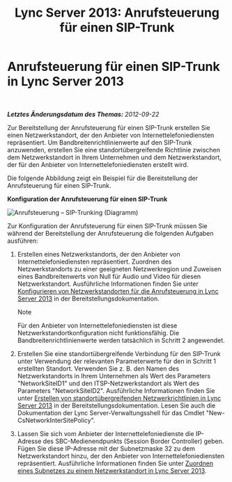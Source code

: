 ﻿---
title: 'Lync Server 2013: Anrufsteuerung für einen SIP-Trunk'
TOCTitle: Anrufsteuerung für einen SIP-Trunk
ms:assetid: 7eada098-3d47-4be2-839f-8f87d582efe8
ms:mtpsurl: https://technet.microsoft.com/de-de/library/Gg398632(v=OCS.15)
ms:contentKeyID: 49294547
ms.date: 05/19/2016
mtps_version: v=OCS.15
ms.translationtype: HT
---

# Anrufsteuerung für einen SIP-Trunk in Lync Server 2013

 

_**Letztes Änderungsdatum des Themas:** 2012-09-22_

Zur Bereitstellung der Anrufsteuerung für einen SIP-Trunk erstellen Sie einen Netzwerkstandort, der den Anbieter von Internettelefoniediensten repräsentiert. Um Bandbreitenrichtlinienwerte auf den SIP-Trunk anzuwenden, erstellen Sie eine standortübergreifende Richtlinie zwischen dem Netzwerkstandort in Ihrem Unternehmen und dem Netzwerkstandort, der für den Anbieter von Internettelefoniediensten erstellt wird.

Die folgende Abbildung zeigt ein Beispiel für die Bereitstellung der Anrufsteuerung für einen SIP-Trunk.

**Konfiguration der Anrufsteuerung für einen SIP-Trunk**

![Anrufsteuerung – SIP-Trunking (Diagramm)](images/Gg398632.276c0d8f-1dd5-4883-8499-c202399ddbe9(OCS.15).jpg "Anrufsteuerung – SIP-Trunking (Diagramm)")

Zur Konfiguration der Anrufsteuerung für einen SIP-Trunk müssen Sie während der Bereitstellung der Anrufsteuerung die folgenden Aufgaben ausführen:

1.  Erstellen eines Netzwerkstandorts, der den Anbieter von Internettelefoniediensten repräsentiert. Zuordnen des Netzwerkstandorts zu einer geeigneten Netzwerkregion und Zuweisen eines Bandbreitenwerts von Null für Audio und Video für diesen Netzwerkstandort. Ausführliche Informationen finden Sie unter [Konfigurieren von Netzwerkstandorten für die Anrufsteuerung in Lync Server 2013](lync-server-2013-configure-network-sites-for-cac.md) in der Bereitstellungsdokumentation.
    

    > [!NOTE]
    > Für den Anbieter von Internettelefoniediensten ist diese Netzwerkstandortkonfiguration nicht funktionsfähig. Die Bandbreitenrichtlinienwerte werden tatsächlich in Schritt&nbsp;2 angewendet.



2.  Erstellen Sie eine standortübergreifende Verbindung für den SIP-Trunk unter Verwendung der relevanten Parameterwerte für den in Schritt 1 erstellten Standort. Verwenden Sie z. B. den Namen des Netzwerkstandorts in Ihrem Unternehmen als Wert des Parameters "NetworkSiteID1" und den ITSP-Netzwerkstandort als Wert des Parameters "NetworkSiteID2". Ausführliche Informationen finden Sie unter [Erstellen von standortübergreifenden Netzwerkrichtlinien in Lync Server 2013](lync-server-2013-create-network-intersite-policies.md) in der Bereitstellungsdokumentation. Lesen Sie auch die Dokumentation der Lync Server-Verwaltungsshell für das Cmdlet "New-CsNetworkInterSitePolicy".

3.  Lassen Sie sich vom Anbieter der Internettelefoniedienste die IP-Adresse des SBC-Medienendpunkts (Session Border Controller) geben. Fügen Sie diese IP-Adresse mit der Subnetzmaske 32 zu dem Netzwerkstandort hinzu, der den Anbieter von Internettelefoniediensten repräsentiert. Ausführliche Informationen finden Sie unter [Zuordnen eines Subnetzes zu einem Netzwerkstandort in Lync Server 2013](lync-server-2013-associate-a-subnet-with-a-network-site.md).

